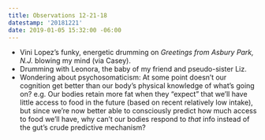```yaml
---
title: Observations 12-21-18
datestamp: '20181221'
date: 2019-01-05 15:32:00 -06:00
---
```


- Vini Lopez’s funky, energetic drumming on *Greetings from Asbury Park, N.J.* blowing my mind (via Casey).
- Drumming with Leonora, the baby of my friend and pseudo-sister Liz.
- Wondering about psychosomaticism: At some point doesn’t our cognition get better than our body’s physical knowledge of what’s going on? e.g. Our bodies retain more fat when they “expect” that we’ll have little access to food in the future (based on recent relatively low intake), but since we’re now better able to consciously predict how much access to food we’ll have, why can’t our bodies respond to *that* info instead of the gut’s crude predictive mechanism?
